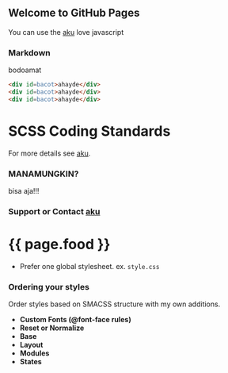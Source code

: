 ## Welcome to GitHub Pages

You can use the [aku](https://github.com/abe673/anonymous) love javascript

### Markdown

bodoamat

```markdown
<div id=bacot>ahayde</div>
<div id=bacot>ahayde</div>
<div id=bacot>ahayde</div>
```
SCSS Coding Standards
==========================

For more details see [aku](https://github.com/abe673/anonymous).

### MANAMUNGKIN?
bisa aja!!!

### Support or Contact [aku](https://github.com/abe673/anonymous)

<h1>{{ page.food }}</h1>

* Prefer one global stylesheet. ex. `style.css`

### Ordering your styles

Order styles based on SMACSS structure with my own additions.

* **Custom Fonts (@font-face rules)**
* **Reset or Normalize**
* **Base**
* **Layout**
* **Modules**
* **States**
